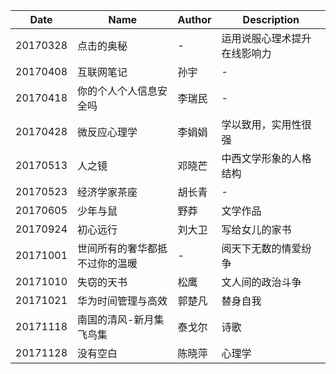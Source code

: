 Date|Name|Author|Description
---|---|---|---
20170328|点击的奥秘|-|运用说服心理术提升在线影响力
20170408|互联网笔记|孙宇|-
20170418|你的个人个人信息安全吗|李瑞民|-
20170428|微反应心理学|李娟娟|学以致用，实用性很强
20170513|人之镜|邓晓芒|中西文学形象的人格结构
20170523|经济学家茶座|胡长青|-
20170605|少年与鼠|野莽|文学作品
20170924|初心远行|刘大卫|写给女儿的家书
20171001|世间所有的奢华都抵不过你的温暖|-|阅天下无数的情爱纷争
20171010|失窃的天书|松鹰|文人间的政治斗争
20171021|华为时间管理与高效|郭楚凡|替身自我
20171118|南国的清风-新月集飞鸟集|泰戈尔|诗歌
20171128|没有空白|陈晓萍|心理学
